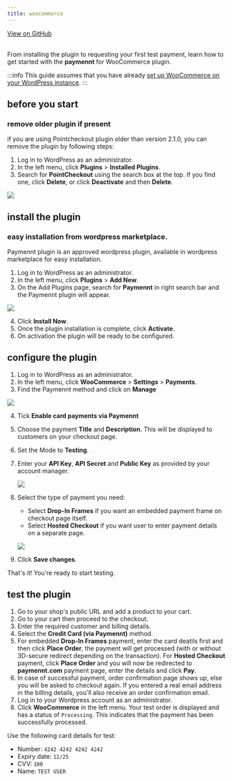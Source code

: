 ```yaml
---
title: woocommerce
---
```


<a className="button button--primary button--large" href="http://www.github.com/pointcheckout/woocommerce">
  View on GitHub
</a>

<br />
<br />

From installing the plugin to requesting your first test payment, learn how to get started with the **paymennt** for WooCommerce plugin.

:::info
This guide assumes that you have already [set up WooCommerce on your WordPress instance](https://docs.woocommerce.com/document/installing-uninstalling-woocommerce/).
:::

## before you start

### remove older plugin if present

if you are using Pointcheckout plugin older than version 2.1.0, you can remove the plugin by following steps:

1. Log in to WordPress as an administrator.
2. In the left menu, click **Plugins** > **Installed Plugins**.
3. Search for **PointCheckout** using the search box at the top. If you find one, click **Delete**, or click **Deactivate** and then **Delete**.

![](/img/docs/integrate/ecomm/woocommerce/woocommerce-delete.png)

## install the plugin

### easy installation from wordpress marketplace.

Paymennt plugin is an approved wordpress plugin, available in wordpress marketplace for easy installation.

1. Log in to WordPress as an administrator.
2. In the left menu, click **Plugins** > **Add New**.
3. On the Add Plugins page, search for **Paymennt** in right search bar and the Paymennt plugin will appear.

![](/img/docs/integrate/ecomm/woocommerce/woocommerce-search.png)

4. Click **Install Now**.
5. Once the plugin installation is complete, click **Activate**.
6. On activation the plugin will be ready to be configured.

## configure the plugin

1. Log in to WordPress as an administrator.
2. In the left menu, click **WooCommerce** > **Settings** > **Payments**.
3. Find the Paymennt method and click on **Manage**

![](/img/docs/integrate/ecomm/woocommerce/woocommerce-manage.png)

4. Tick **Enable card payments via Paymennt**
5. Choose the payment **Title** and **Description**. This will be displayed to customers on your checkout page.
6. Set the Mode to **Testing**.
7. Enter your **API Key**, **API Secret** and **Public Key** as provided by your account manager.

   ![](/img/docs/integrate/ecomm/woocommerce/woocommerce-manage-fields.png)

8. Select the type of payment you need:

   - Select **Drop-In Frames** if you want an embedded payment frame on checkout page itself.
   - Select **Hosted Checkout** if you want user to enter payment details on a separate page.

   ![](/img/docs/integrate/ecomm/woocommerce/woocommerce-payment-type.png)

9. Click **Save changes**.

That's it! You're ready to start testing.

## test the plugin

1. Go to your shop's public URL and add a product to your cart.
2. Go to your cart then proceed
   to the checkout.
3. Enter the required customer and billing details.
4. Select the **Credit Card (via Paymennt)** method.
5. For embedded **Drop-In Frames** payment, enter the card deatils first and then click **Place Order**, the payment will get processed (with or without 3D-secure redirect depending on the transaction). For **Hosted Checkout** payment, click **Place Order** and you will now be redirected to **paymennt.com** payment page, enter the details and click **Pay**.
6. In case of successful payment, order confirmation page shows up, else you will be asked to checkout again. If you entered a real email address in the billing details, you'll also receive an order confirmation email.
7. Log in to your Wordpress account as an administrator.
8. Click **WooCommerce** in the left menu. Your test order is displayed and has a status of `Processing`. This indicates that the payment has been successfully processed.

Use the following card details for test:

- Number: `4242 4242 4242 4242`
- Expiry date: `12/25`
- CVV: `100`
- Name: `TEST USER`
